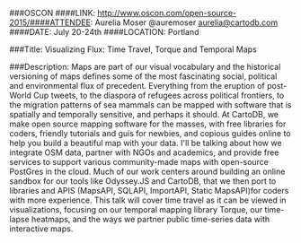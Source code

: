 ###OSCON
####LINK:
http://www.oscon.com/open-source-2015/####ATTENDEE:
Aurelia Moser
@auremoser
aurelia@cartodb.com
####DATE:
July 20-24th
####LOCATION:
Portland

###Title: 
Visualizing Flux: Time Travel, Torque and Temporal Maps

###Description:
Maps are part of our visual vocabulary and the historical versioning of maps defines some of the most fascinating social, political and environmental flux of precedent. Everything from the eruption of post-World Cup tweets, to the diaspora of refugees across political frontiers, to the migration patterns of sea mammals can be mapped with software that is spatially and temporally sensitive, and perhaps it should.
At CartoDB, we make open source mapping software for the masses, with free libraries for coders, friendly tutorials and guis for newbies, and copious guides online to help you build a beautiful map with your data. I'll be talking about how we integrate OSM data, partner with NGOs and academics, and provide free services to support various community-made maps with open-source PostGres in the cloud. Much of our work centers around building an online sandbox for our tools like Odyssey.JS and CartoDB, that we then port to libraries and APIS (MapsAPI, SQLAPI, ImportAPI, Static MapsAPI)for coders with more experience. This talk will cover time travel as it can be viewed in visualizations, focusing on our temporal mapping library Torque, our time-lapse heatmaps, and the ways we partner public time-series data with interactive maps. 


